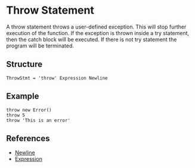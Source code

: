 # Throw Statement

A throw statement throws a user-defined exception. This will stop further execution of the function. If the exception is thrown inside a try statement, then the catch block will be executed. If there is not try statement the program will be terminated.

## Structure

```grammar
ThrowStmt = 'throw' Expression Newline
```

## Example

```syntek
throw new Error()
throw 5
throw 'This is an error'
```

## References

- [Newline](/spec/grammar/lexical.html#newline)
- [Expression](/spec/grammar/syntactic/expressions/)
